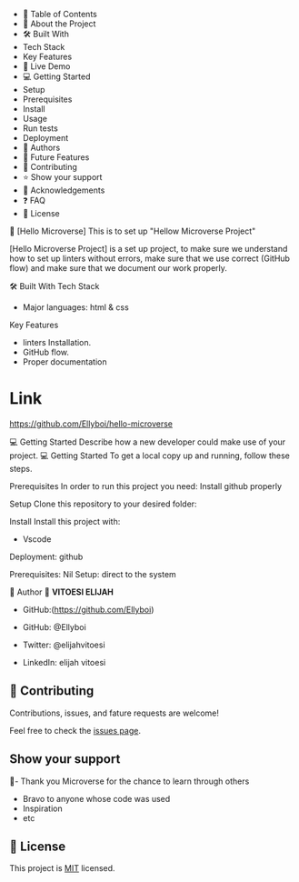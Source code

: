 - 📗 Table of Contents
- 📖 About the Project
- 🛠 Built With
- Tech Stack
- Key Features
- 🚀 Live Demo
- 💻 Getting Started
- Setup
- Prerequisites
- Install
- Usage
- Run tests
- Deployment
- 👥 Authors
- 🔭 Future Features
- 🤝 Contributing
- ⭐️ Show your support
- 🙏 Acknowledgements
- ❓ FAQ
- 📝 License


📖 [Hello Microverse]
This is to set up "Hellow Microverse Project"

[Hello Microverse Project] is a set up project, to make sure we understand how to set up linters without errors, make sure that we use correct (GitHub flow) and make sure that we document our work properly.

🛠 Built With
Tech Stack
- Major languages: html & css

Key Features
- linters Installation.
- GitHub flow.
- Proper documentation

# Link
https://github.com/Ellyboi/hello-microverse

💻 Getting Started
Describe how a new developer could make use of your project.
💻 Getting Started
To get a local copy up and running, follow these steps.

Prerequisites
In order to run this project you need:
Install github properly

Setup
Clone this repository to your desired folder:

Install
Install this project with:
- Vscode

Deployment: github

Prerequisites: Nil
Setup: direct to the system


👤 Author
👤 **VITOESI ELIJAH**

- GitHub:(https://github.com/Ellyboi)

- GitHub: @Ellyboi
- Twitter: @elijahvitoesi
- LinkedIn: elijah vitoesi



## 🤝 Contributing

Contributions, issues, and fature requests are welcome!

Feel free to check the [issues page](../../issues/).

## Show your support


🙏- Thank you Microverse for the chance to learn through others
- Bravo to anyone whose code was used
- Inspiration
- etc

## 📝 License

This project is [MIT](./MIT.md) licensed.

